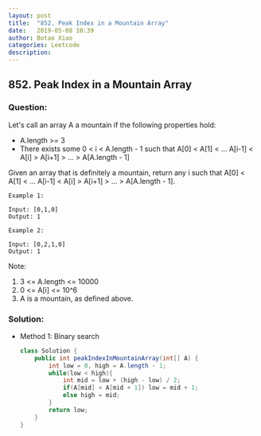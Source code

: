 ```yaml
---
layout: post
title:  "852. Peak Index in a Mountain Array"
date:   2019-05-08 10:39
author: Botao Xiao
categories: Leetcode
description:
---
```

## 852. Peak Index in a Mountain Array

### Question:
Let's call an array A a mountain if the following properties hold:
* A.length >= 3
* There exists some 0 < i < A.length - 1 such that A[0] < A[1] < ... A[i-1] < A[i] > A[i+1] > ... > A[A.length - 1]

Given an array that is definitely a mountain, return any i such that A[0] < A[1] < ... A[i-1] < A[i] > A[i+1] > ... > A[A.length - 1].

```
Example 1:

Input: [0,1,0]
Output: 1

Example 2:

Input: [0,2,1,0]
Output: 1
```

Note:
1. 3 <= A.length <= 10000
2. 0 <= A[i] <= 10^6
3. A is a mountain, as defined above.


### Solution:
* Method 1: Binary search
    ```Java
    class Solution {
        public int peakIndexInMountainArray(int[] A) {
            int low = 0, high = A.length - 1;
            while(low < high){
                int mid = low + (high - low) / 2;
                if(A[mid] < A[mid + 1]) low = mid + 1;
                else high = mid;
            }
            return low;
        }
    }
    ```
    
   